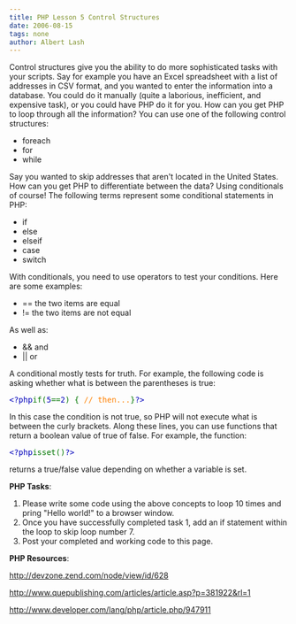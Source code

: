 ```yaml
---
title: PHP Lesson 5 Control Structures
date: 2006-08-15
tags: none
author: Albert Lash
---
```

<p>Control structures give you the ability to do more sophisticated tasks with your scripts. Say for example you have an Excel spreadsheet with a list of addresses in CSV format, and you wanted to enter the information into a database. You could do it manually (quite a laborious, inefficient, and expensive task), or you could have PHP do it for you. How can you get PHP to loop through all the information? You can use one of the following control structures:</p>

<ul>    <li>foreach</li>    <li>for</li>    <li>while</li></ul><p>Say you wanted to skip addresses that aren't located in the United States. How can you get PHP to differentiate between the data? Using conditionals of course! The following terms represent some conditional statements in PHP:</p>

<ul>    <li>if</li>    <li>else </li>    <li>elseif</li>    <li>case</li>    <li>switch</li></ul><p>With conditionals, you need to use operators to test your conditions. Here are some examples:</p>

<ul>    <li>== the two items are equal</li>    <li>!= the two items are not equal</li></ul><p>As well as:</p>

<ul>    <li>&amp;&amp; and</li>    <li>|| or</li></ul><p>A conditional mostly tests for truth. For example, the following code is asking whether what is between the parentheses is true:

<pre><span style="color: #000000"><span style="color: #0000BB">&lt;?php</span><span style="color: #007700">if(</span><span style="color: #0000BB">5</span><span style="color: #007700">==</span><span style="color: #0000BB">2</span><span style="color: #007700">) { </span><span style="color: #FF8000">// then...</span><span style="color: #007700">}</span><span style="color: #0000BB">?&gt;</span></span></pre></p>
<p>In this case the condition is not true, so PHP will not execute what is between the curly brackets. Along these lines, you can use functions that return a boolean value of true of false. For example, the function:</p>

<pre><span style="color: #000000"><span style="color: #0000BB">&lt;?php</span><span style="color: #007700">isset()</span><span style="color: #0000BB">?&gt;</span></span></pre><p>returns a true/false value depending on whether a variable is set.</p>
<p><strong>PHP Tasks</strong>:</p><ol>    <li>Please write some code using the above concepts to loop 10 times and pring &quot;Hello world!&quot; to a browser window. </li>    <li>Once you have successfully completed task 1, add an if statement within the loop to skip loop number 7.</li>    <li>Post your completed and working code to this page. </li></ol><p><strong>PHP Resources</strong>:

<a href="http://devzone.zend.com/node/view/id/628" rel="nofollow">http://devzone.zend.com/node/view/id/628</a>

<a href="http://www.quepublishing.com/articles/article.asp?p=381922&rl=1" rel="nofollow">http://www.quepublishing.com/articles/article.asp?p=381922&rl=1</a>

<a href="http://www.developer.com/lang/php/article.php/947911" rel="nofollow">http://www.developer.com/lang/php/article.php/947911</a></p>

